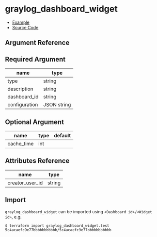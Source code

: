 # graylog_dashboard_widget

* [Example](https://github.com/terraform-provider-graylog/terraform-provider-graylog/blob/master/examples/v0.12/dashboard.tf)
* [Source Code](https://github.com/terraform-provider-graylog/terraform-provider-graylog/blob/master/graylog/resource/dashboard/widget/resource.go)

## Argument Reference

## Required Argument

name | type
--- | ---
type | string
description | string
dashboard_id | string
configuration | JSON string

## Optional Argument

name | type | default
--- | --- | ---
cache_time | int |

## Attributes Reference

name | type
--- | ---
creator_user_id | string

## Import

`graylog_dashboard_widget` can be imported using `<Dashboard id>/<Widget id>`, e.g.

```console
$ terraform import graylog_dashboard_widget.test 5c4acaefc9e77bbbbbbbbbbb/5c4acaefc9e77bbbbbbbbbbb
```
